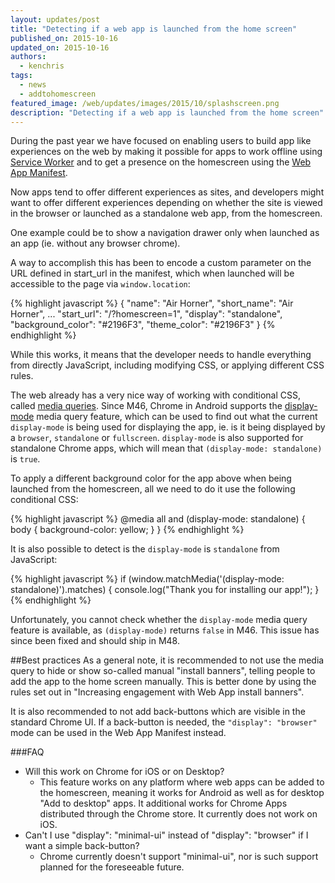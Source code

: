 ```yaml
---
layout: updates/post
title: "Detecting if a web app is launched from the home screen"
published_on: 2015-10-16
updated_on: 2015-10-16
authors:
  - kenchris
tags:
  - news
  - addtohomescreen
featured_image: /web/updates/images/2015/10/splashscreen.png
description: "Detecting if a web app is launched from the home screen"
---
```


During the past year we have focused on enabling users to build app like experiences
on the web by making it possible for apps to work offline using [Service Worker](/web/fundamentals/primers/service-workers) and
to get a presence on the homescreen using the [Web App Manifest](/web/fundamentals/engage-and-retain/simplified-app-installs).

Now apps tend to offer different experiences as sites, and developers might want to
offer different experiences depending on whether the site is viewed in the browser
or launched as a standalone web app, from the homescreen.

One example could be to show a navigation drawer only when launched as an app
(ie. without any browser chrome).

A way to accomplish this has been to encode a custom parameter  on the URL defined
in start_url in the manifest, which when launched will be accessible to the page
via `window.location`:

{% highlight javascript %}
{
  "name": "Air Horner",
  "short_name": "Air Horner",
  ...
  "start_url": "/?homescreen=1",
  "display": "standalone",
  "background_color": "#2196F3",
  "theme_color": "#2196F3"
}
{% endhighlight %}

While this works, it means that the developer needs to handle everything from
directly JavaScript, including modifying CSS, or applying different CSS rules.

The web already has a very nice way of working with conditional CSS, called
[media queries](https://developer.mozilla.org/en-US/docs/Web/CSS/Media_Queries/Using_media_queries).
Since M46, Chrome in Android supports the [display-mode](http://w3c.github.io/manifest/#the-display-mode-media-feature) media
query feature, which can be used to find out what the current `display-mode`
is being used for displaying the app, ie. is it being displayed by a `browser`,
`standalone` or `fullscreen`. `display-mode` is also supported for standalone Chrome
apps, which will mean that `(display-mode: standalone)` is `true`.

To apply a different background color for the app above when being launched
from the homescreen, all we need to do it use the following conditional CSS:

{% highlight javascript %}
@media all and (display-mode: standalone) {
  body {
    background-color: yellow; 
  }
}
{% endhighlight %}

It is also possible to detect is the `display-mode` is `standalone` from JavaScript:

{% highlight javascript %}
if (window.matchMedia('(display-mode: standalone)').matches) {
  console.log("Thank you for installing our app!");
}
{% endhighlight %}

Unfortunately, you cannot check whether the `display-mode` media query feature
is available, as `(display-mode)` returns `false` in M46. This issue has since been
fixed and should ship in M48.


##Best practices
As a general note, it is recommended to not use the media query to hide or show
so-called manual "install banners", telling people to add the app to the home
screen manually. This is better done by using the rules set out in "Increasing
engagement with Web App install banners".

It is also recommended to not add back-buttons which are visible in the standard
Chrome UI. If a back-button is needed, the `"display": "browser"` mode can be used
in the Web App Manifest instead.

###FAQ
* Will this work on Chrome for iOS or on Desktop?
  * This feature works on any platform where web apps can be added to the homescreen,
    meaning it works for Android as well as for desktop "Add to desktop" apps. It
    additional works for Chrome Apps distributed through the Chrome store. It currently
    does not work on iOS.
* Can't I use "display": "minimal-ui" instead of "display": "browser" if I want a
  simple back-button?
  * Chrome currently doesn't support "minimal-ui", nor is such support planned for
    the foreseeable future.